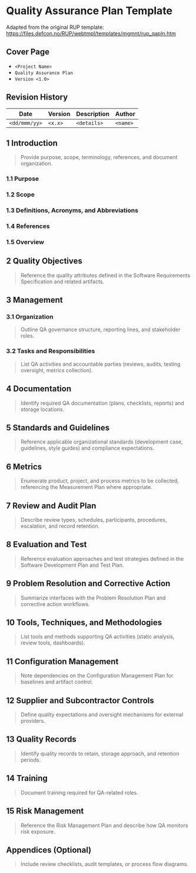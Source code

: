 # Quality Assurance Plan Template

Adapted from the original RUP template: https://files.defcon.no/RUP/webtmpl/templates/mgmnt/rup_qapln.htm

## Cover Page
- `<Project Name>`
- `Quality Assurance Plan`
- `Version <1.0>`

## Revision History
| Date | Version | Description | Author |
| --- | --- | --- | --- |
| `<dd/mmm/yy>` | `<x.x>` | `<details>` | `<name>` |

## 1 Introduction
> Provide purpose, scope, terminology, references, and document organization.

### 1.1 Purpose
### 1.2 Scope
### 1.3 Definitions, Acronyms, and Abbreviations
### 1.4 References
### 1.5 Overview

## 2 Quality Objectives
> Reference the quality attributes defined in the Software Requirements Specification and related artifacts.

## 3 Management
### 3.1 Organization
> Outline QA governance structure, reporting lines, and stakeholder roles.

### 3.2 Tasks and Responsibilities
> List QA activities and accountable parties (reviews, audits, testing oversight, metrics collection).

## 4 Documentation
> Identify required QA documentation (plans, checklists, reports) and storage locations.

## 5 Standards and Guidelines
> Reference applicable organizational standards (development case, guidelines, style guides) and compliance expectations.

## 6 Metrics
> Enumerate product, project, and process metrics to be collected, referencing the Measurement Plan where appropriate.

## 7 Review and Audit Plan
> Describe review types, schedules, participants, procedures, escalation, and record retention.

## 8 Evaluation and Test
> Reference evaluation approaches and test strategies defined in the Software Development Plan and Test Plan.

## 9 Problem Resolution and Corrective Action
> Summarize interfaces with the Problem Resolution Plan and corrective action workflows.

## 10 Tools, Techniques, and Methodologies
> List tools and methods supporting QA activities (static analysis, review tools, dashboards).

## 11 Configuration Management
> Note dependencies on the Configuration Management Plan for baselines and artifact control.

## 12 Supplier and Subcontractor Controls
> Define quality expectations and oversight mechanisms for external providers.

## 13 Quality Records
> Identify quality records to retain, storage approach, and retention periods.

## 14 Training
> Document training required for QA-related roles.

## 15 Risk Management
> Reference the Risk Management Plan and describe how QA monitors risk exposure.

## Appendices (Optional)
> Include review checklists, audit templates, or process flow diagrams.
